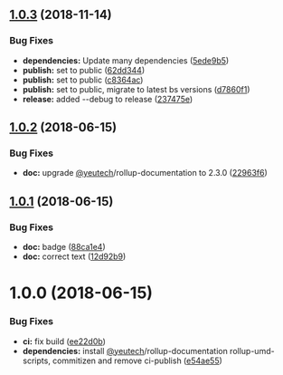 ## [1.0.3](https://module.kopaxgroup.com/bootstrap-styled/bootstrap-styled-toggle/compare/v1.0.2...v1.0.3) (2018-11-14)


### Bug Fixes

* **dependencies:** Update many dependencies ([5ede9b5](https://module.kopaxgroup.com/bootstrap-styled/bootstrap-styled-toggle/commit/5ede9b5))
* **publish:** set to public ([62dd344](https://module.kopaxgroup.com/bootstrap-styled/bootstrap-styled-toggle/commit/62dd344))
* **publish:** set to public ([c8364ac](https://module.kopaxgroup.com/bootstrap-styled/bootstrap-styled-toggle/commit/c8364ac))
* **publish:** set to public, migrate to latest bs versions ([d7860f1](https://module.kopaxgroup.com/bootstrap-styled/bootstrap-styled-toggle/commit/d7860f1))
* **release:** added --debug to release ([237475e](https://module.kopaxgroup.com/bootstrap-styled/bootstrap-styled-toggle/commit/237475e))

## [1.0.2](https://module.kopaxgroup.com/bootstrap-styled/bootstrap-styled-toggle/compare/v1.0.1...v1.0.2) (2018-06-15)


### Bug Fixes

* **doc:** upgrade [@yeutech](https://module.kopaxgroup.com/yeutech)/rollup-documentation to 2.3.0 ([22963f6](https://module.kopaxgroup.com/bootstrap-styled/bootstrap-styled-toggle/commit/22963f6))

## [1.0.1](https://module.kopaxgroup.com/bootstrap-styled/bootstrap-styled-toggle/compare/v1.0.0...v1.0.1) (2018-06-15)


### Bug Fixes

* **doc:** badge ([88ca1e4](https://module.kopaxgroup.com/bootstrap-styled/bootstrap-styled-toggle/commit/88ca1e4))
* **doc:** correct text ([12d92b9](https://module.kopaxgroup.com/bootstrap-styled/bootstrap-styled-toggle/commit/12d92b9))

# 1.0.0 (2018-06-15)


### Bug Fixes

* **ci:** fix build ([ee22d0b](https://module.kopaxgroup.com/bootstrap-styled/bootstrap-styled-toggle/commit/ee22d0b))
* **dependencies:** install [@yeutech](https://module.kopaxgroup.com/yeutech)/rollup-documentation rollup-umd-scripts, commitizen and remove ci-publish ([e54ae55](https://module.kopaxgroup.com/bootstrap-styled/bootstrap-styled-toggle/commit/e54ae55))

